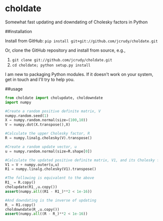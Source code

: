 choldate
========

Somewhat fast updating and downdating of Cholesky factors in Python

##installation

Install from GitHub: `pip install git+git://github.com/jcrudy/choldate.git`

Or, clone the GitHub repository and install from source, e.g.,

1. `git clone git://github.com/jcrudy/choldate.git`
2. `cd choldate; python setup.py install`

I am new to packaging Python modules.  If it doesn't work on your system, get in touch and I'll try to help you.

##usage
```python
from choldate import cholupdate, choldowndate
import numpy

#Create a random positive definite matrix, V
numpy.random.seed(1)
X = numpy.random.normal(size=(100,10))
V = numpy.dot(X.transpose(),X)

#Calculate the upper Cholesky factor, R
R = numpy.linalg.cholesky(V).transpose()

#Create a random update vector, u
u = numpy.random.normal(size=R.shape[0])

#Calculate the updated positive definite matrix, V1, and its Cholesky factor, R1
V1 = V + numpy.outer(u,u)
R1 = numpy.linalg.cholesky(V1).transpose()

#The following is equivalent to the above
R1_ = R.copy()
cholupdate(R1_,u.copy())
assert(numpy.all((R1 - R1_)**2 < 1e-16))

#And downdating is the inverse of updating
R_ = R1.copy()
choldowndate(R_,u.copy())
assert(numpy.all((R - R_)**2 < 1e-16))  
``` 
